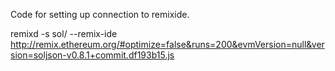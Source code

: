 Code for setting up connection to remixide.

remixd -s sol/ --remix-ide http://remix.ethereum.org/#optimize=false&runs=200&evmVersion=null&version=soljson-v0.8.1+commit.df193b15.js

